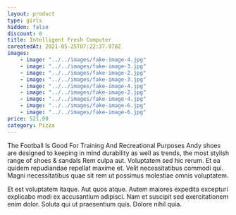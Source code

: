 ```yaml
---
layout: product
type: girls
hidden: false
discount: 0
title: Intelligent Fresh Computer
careatedAt: 2021-05-25T07:22:37.978Z
images:
    - image: "../../images/fake-image-4.jpg"
    - image: "../../images/fake-image-3.jpg"
    - image: "../../images/fake-image-2.jpg"
    - image: "../../images/fake-image-3.jpg"
    - image: "../../images/fake-image-4.jpg"
    - image: "../../images/fake-image-2.jpg"
    - image: "../../images/fake-image-4.jpg"
    - image: "../../images/fake-image-6.jpg"
    - image: "../../images/fake-image-6.jpg"
price: 521.00
category: Pizza
---
```

The Football Is Good For Training And Recreational Purposes
Andy shoes are designed to keeping in mind durability as well as trends, the most stylish range of shoes & sandals
Rem culpa aut. Voluptatem sed hic rerum. Et ea quidem repudiandae repellat maxime et. Velit necessitatibus commodi qui. Magni necessitatibus quae sit rem ut possimus molestiae omnis voluptatem.
 Et est voluptatem itaque. Aut quos atque. Autem maiores expedita excepturi explicabo modi ex accusantium adipisci. Nam et suscipit sed exercitationem enim dolor. Soluta qui ut praesentium quis. Dolore nihil quia.
